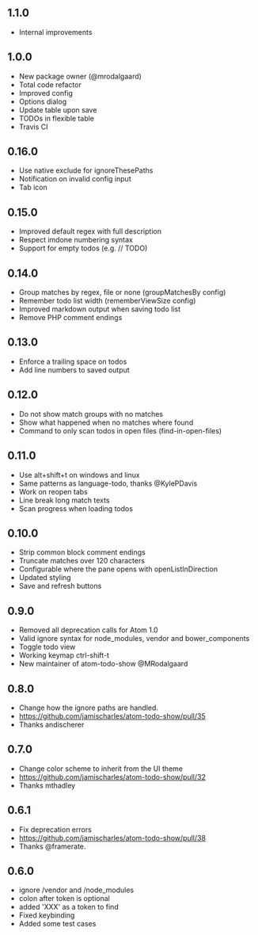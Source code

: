 ## 1.1.0
- Internal improvements

## 1.0.0
- New package owner (@mrodalgaard)
- Total code refactor
- Improved config
- Options dialog
- Update table upon save
- TODOs in flexible table
- Travis CI

## 0.16.0
- Use native exclude for ignoreThesePaths
- Notification on invalid config input
- Tab icon

## 0.15.0
- Improved default regex with full description
- Respect imdone numbering syntax
- Support for empty todos (e.g. // TODO)

## 0.14.0
- Group matches by regex, file or none (groupMatchesBy config)
- Remember todo list width (rememberViewSize config)
- Improved markdown output when saving todo list
- Remove PHP comment endings

## 0.13.0
- Enforce a trailing space on todos
- Add line numbers to saved output

## 0.12.0
- Do not show match groups with no matches
- Show what happened when no matches where found
- Command to only scan todos in open files (find-in-open-files)

## 0.11.0
- Use alt+shift+t on windows and linux
- Same patterns as language-todo, thanks @KylePDavis
- Work on reopen tabs
- Line break long match texts
- Scan progress when loading todos

## 0.10.0
- Strip common block comment endings
- Truncate matches over 120 characters
- Configurable where the pane opens with openListInDirection
- Updated styling
- Save and refresh buttons

## 0.9.0
- Removed all deprecation calls for Atom 1.0
- Valid ignore syntax for node_modules, vendor and bower_components
- Toggle todo view
- Working keymap ctrl-shift-t
- New maintainer of atom-todo-show @MRodalgaard

## 0.8.0
- Change how the ignore paths are handled.
- https://github.com/jamischarles/atom-todo-show/pull/35
- Thanks andischerer

## 0.7.0
- Change color scheme to inherit from the UI theme
- https://github.com/jamischarles/atom-todo-show/pull/32
- Thanks mthadley

## 0.6.1
- Fix deprecation errors
- https://github.com/jamischarles/atom-todo-show/pull/38
- Thanks @framerate.

## 0.6.0
- ignore /vendor and /node_modules
- colon after token is optional
- added 'XXX' as a token to find
- Fixed keybinding
- Added some test cases
